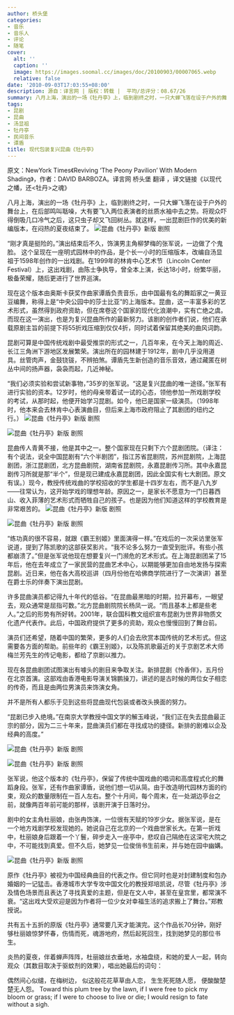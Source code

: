 ```yaml
---
author: 桥头堡
categories:
- 音乐
- 音乐人
- 评论
- 随笔
cover:
  alt: ''
  caption: ''
  image: https://images.soomal.cc/images/doc/20100903/00007065.webp
  relative: false
date: '2010-09-03T17:03:55+08:00'
description: 源自：译言网 | 版权：转载 |  平均/总评分：08.67/26
summary: 八月上海，演出的一场《牡丹亭》上，临到剧终之时，一只大蝉飞落在设于户外的舞台上，在后部鸣叫聒噪，大有要飞入两位表演者的丝质水袖中去之势。将观众吓得倒吸几口冷气之后，这只虫子却又飞回树丛。就这样，一出昆剧巨作的优美的新编版本，在闷热的夏夜结束了。共有五十五折的原版《牡丹亭》通常要几天才能演完。这个作品长70分钟，刚好够杜丽娘惊梦怀春，伤情而死，魂游地府，然后起死回生，找到她梦见的那位书生。
tags:
- 昆剧
- 昆曲
- 汤显祖
- 牡丹亭
- 民间音乐
- 谭盾
title: 现代包装复兴昆曲《牡丹亭》
---
```


原文：NewYork Times《Reviving ‘The Peony Pavilion’ With Modern Shading》，作者：DAVID BARBOZA。译言网 桥头堡 翻译 ，译文链接《以现代之幡，还<牡丹>之魂》



八月上海，演出的一场《牡丹亭》上，临到剧终之时，一只大蝉飞落在设于户外的舞台上，在后部鸣叫聒噪，大有要飞入两位表演者的丝质水袖中去之势。将观众吓得倒吸几口冷气之后，这只虫子却又飞回树丛。就这样，一出昆剧巨作的优美的新编版本，在闷热的夏夜结束了。
![昆曲《牡丹亭》新版 剧照](https://images.soomal.cc/images/doc/20100903/00007060.webp)




“刚才真是挺险的。”演出结束后不久，饰演男主角柳梦梅的张军说，一边做了个鬼脸。
这个呈现在一座明式园林中的作品，是个长一小时的压缩版本，改编自汤显祖于1598年创作的一出戏剧。在1999年的林肯中心艺术节（Lincoln Center Festival）上，这出戏剧，由陈士争执导，曾全本上演，长达18小时，纷繁华丽，极备荣耀，随后更进行了世界巡演。

现在这个版本由奥斯卡获奖作曲家谭盾负责音乐，由中国最有名的舞蹈家之一黄豆豆编舞，称得上是“中央公园中的莎士比亚”的上海版本。昆曲，这一丰富多彩的艺术形式，虽然得到政府资助，但在席卷这个国家的现代化浪潮中，实有亡绝之虞。而现在这一演出，也是为复兴昆曲所作的最新努力。该剧的创作者们说，他们在承载原剧主旨的前提下将55折戏压缩到仅仅4折，同时试着保留其绝美的曲风词韵。

昆剧可算是中国传统戏剧中最受推崇的形式之一，几百年来，在今天上海的周近、长江三角洲下游地区发展繁荣。演出所在的园林建于1912年，剧中几乎没用道具。丝管肉声，金鼓铙钹，不辨拍煞。谭盾先生新创造的音乐音效，通过藏匿在树丛中间的扬声器，袅袅而起，几近神秘。


“我们必须实验和尝试新事物，”35岁的张军说。“这是复兴昆曲的唯一途径。”张军有进行实验的资本。12岁时，他的母亲带着试一试的心态，领他参加一所戏剧学校的考试，从那时起，他便开始学习昆剧。如今，他已是国家一级演员。（1998年时，他本来会去林肯中心表演曲目，但后来上海市政府阻止了其剧团的纽约之行。）
![昆曲《牡丹亭》新版 剧照](https://images.soomal.cc/images/doc/20100903/00007061.webp)




![昆曲《牡丹亭》新版 剧照](https://images.soomal.cc/images/doc/20100903/00007065.webp)




昆曲传人青黄不接，他是其中之一。整个国家现在只剩下六个昆剧团院。（译注：有个说法，说全中国昆剧有“六个半剧团”，指江苏省昆剧院，苏州昆剧院，上海昆剧团，浙江昆剧团，北方昆曲剧院，湖南省昆剧院，永嘉昆剧传习所。其中永嘉昆剧传习所就是那“半个”，但是现已建成永嘉昆剧团，因此全国实有七大剧团。原文有误。）现今，教授传统戏曲的学校招收的学生都是十四岁左右，而不是八九岁――往常认为，这开始学戏的理想年龄。原因之一，是家长不愿意为一门日暮西山、收入菲薄的艺术形式而牺牲自己的孩子。也是因为他们知道这样的学校教育是非常艰苦的。
![昆曲《牡丹亭》新版 剧照](https://images.soomal.cc/images/doc/20100903/00007063.webp)




![昆曲《牡丹亭》新版 剧照](https://images.soomal.cc/images/doc/20100903/00007064.webp)




“练功真的很不容易，就跟《霸王别姬》里面演得一样。”在戏后的一次采访里张军说道，提到了陈凯歌的这部获奖影片。“我不论多么努力一直受到批评。有些小孩都崩溃了。”但是张军说他现在想要复兴一门濒危的艺术形式。在上海昆剧团呆了15年后，他在去年成立了一家民营的昆曲艺术中心，以期能够更加自由地发扬与探索昆剧。近日来，他在各大高校巡讲（四月份他在哈佛商学院进行了一次演讲）甚至在爵士乐的伴奏下演出昆剧。

许多昆曲演员都记得九十年代的低谷。“在昆曲最黑暗的时期，拉开幕布，一眼望去，观众通常是屈指可数。”北方昆曲剧院院长杨凤一说。“而且基本上都是些老人。”之后的形势有所好转。2001年，联合国科教文组织宣布昆剧为世界非物质文化遗产代表作。此后，中国政府提供了更多的资助，观众也慢慢回到了舞台前。

演员们还希望，随着中国的繁荣，更多的人们会去欣赏本国传统的艺术形式。但这需要各方面的帮助。前些年的《霸王别姬》，以及陈凯歌最近的关于京剧艺术大师梅兰芳先生的传记电影，都给了京剧以推力。



现在各昆曲剧团试图演出有噱头的剧目来争取关注。新排昆剧《怜香伴》，五月份在北京首演。这部戏由香港电影导演关锦鹏操刀，讲述的是古时候的两位女子相恋的传奇，而且是由两位男演员来饰演女角。

 并不是所有人都乐于见到这些将昆曲现代包装或者改头换面的努力。

“昆剧已步入绝境。”在南京大学教授中国文学的解玉峰说，“我们正在失去昆曲最正宗的部分，因为二三十年来，昆曲演员们都在寻找成功的捷径。新排的剧难以企及经典的高度。”

![昆曲《牡丹亭》新版 剧照](https://images.soomal.cc/images/doc/20100903/00007066.webp)




![昆曲《牡丹亭》新版 剧照](https://images.soomal.cc/images/doc/20100903/00007067.webp)




张军说，他这个版本的《牡丹亭》，保留了传统中国戏曲的唱词和高度程式化的舞蹈身段。张军，还有作曲家谭盾，说他们想一切从简。由于改造明代园林方面的约束，观众的数量限制在一百人左右。整个十月间，每个周末，在一处湖边亭台之前，就像两百年前可能的那样，该剧开演于日落时分。

剧中的女主角杜丽娘，由张冉饰演，一位很有天赋的19岁少女。据张军说，是在一个地方戏剧学校发现她的。她说自己在北京的一个戏曲世家长大。在第一折戏中，杜丽娘身后跟着一个丫鬟，碎步走入一座亭中，悲叹自己隔绝在这深宅大院之中，不可能找到真爱。但不久后，她梦见一位俊俏书生前来，并与她在园中幽媾。

![昆曲《牡丹亭》新版 剧照](https://images.soomal.cc/images/doc/20100903/00007062.webp)




原作《牡丹亭》被视为中国经典曲目的代表之作。但它同时也是对封建制度和包办婚姻的一记猛击。香港城市大学专攻中国文化的教授郑培凯说，尽管《牡丹亭》涉及情色场景而且表达了寻找真爱的主题，但是在文人中，甚至在皇宫里，都常演不衰。“这出戏大受欢迎是因为作者将一位少女对幸福生活的追求搬上了舞台。”郑教授说。

 共有五十五折的原版《牡丹亭》通常要几天才能演完。这个作品长70分钟，刚好够杜丽娘惊梦怀春，伤情而死，魂游地府，然后起死回生，找到她梦见的那位书生。

炎热的夏夜，伴着蝉声阵阵，杜丽娘丝衣垂地，水袖盘绕，和她的爱人一起，转向观众（其数目取决于驱蚊剂的效果），唱出她最后的词句：

偶然间心似缱，在梅树边，
似这般花花草草由人恋，
生生死死随人愿，
便酸酸楚楚无人怨。
Toward this plum tree by the lawn, 
if I were free to pick my bloom or grass; 
if I were to choose to live or die; 
I would resign to fate without a sigh.